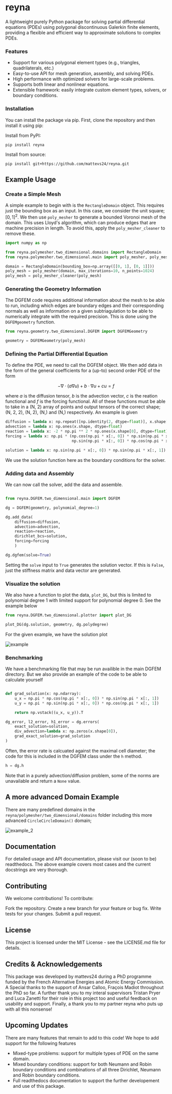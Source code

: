 # reyna

A lightweight purely Python package for solving partial differential equations (PDEs) using polygonal discontinuous 
Galerkin finite elements, providing a flexible and efficient way to approximate solutions to complex PDEs.

### Features

- Support for various polygonal element types (e.g., triangles, quadrilaterals, etc.)
- Easy-to-use API for mesh generation, assembly, and solving PDEs.
- High performance with optimized solvers for large-scale problems.
- Supports both linear and nonlinear equations.
- Extensible framework: easily integrate custom element types, solvers, or boundary conditions.

### Installation

You can install the package via pip. First, clone the repository and then install it using pip:

Install from PyPI:

```shell
pip install reyna
```

Install from source:

```shell
pip install git+https://github.com/mattevs24/reyna.git
```

## Example Usage

### Create a Simple Mesh

A simple example to begin with is the `RectangleDomain` object. This requires just the bounding
box as an input. In this case, we consider the unit square; $[0, 1]^2$. We then use `poly_mesher` 
to generate a bounded Voronoi mesh of the domain. This uses Lloyd's algorithm, which can produce
edges that are machine precision in length. To avoid this, apply the `poly_mesher_cleaner` to remove
these.

```python
import numpy as np

from reyna.polymesher.two_dimensional.domains import RectangleDomain
from reyna.polymesher.two_dimensional.main import poly_mesher, poly_mesher_cleaner

domain = RectangleDomain(bounding_box=np.array([[0, 1], [0, 1]]))
poly_mesh = poly_mesher(domain, max_iterations=10, n_points=1024)
poly_mesh = poly_mesher_cleaner(poly_mesh)
```

### Generating the Geometry Information

The DGFEM code requires additional information about the mesh to be able to run, including which edges
are boundary edges and their corresponding normals as well as information on a given subtriagulation to 
be able to numerically integrate with the required precision. This is done using the `DGFEMgeometry` function.

```python
from reyna.geometry.two_dimensional.DGFEM import DGFEMGeometry

geometry = DGFEMGeometry(poly_mesh)
```

### Defining the Partial Differential Equation

To define the PDE, we need to call the DGFEM object. We then add data in the form of the general
coefficients for a (up-to) second order PDE of the form

$$
-\nabla\cdot(a\nabla u) + b\cdot\nabla u + cu = f
$$

where $a$ is the diffusion tensor, $b$ is the advection vector, $c$ is the reation functional and
$f$ is the forcing functional. All of these functions must be able to take in a (N, 2) array of 
points and output tensors of the correct shape; (N, 2, 2), (N, 2), (N,) and (N,) respectively. An 
example is given

```python
diffusion = lambda x: np.repeat([np.identity(2, dtype=float)], x.shape[0], axis=0)
advection = lambda x: np.ones(x.shape, dtype=float)
reaction = lambda x: -2 * np.pi ** 2 * np.ones(x.shape[0], dtype=float)
forcing = lambda x: np.pi * (np.cos(np.pi * x[:, 0]) * np.sin(np.pi * x[:, 1]) +
                             np.sin(np.pi * x[:, 0]) * np.cos(np.pi * x[:, 1]))

solution = lambda x: np.sin(np.pi * x[:, 0]) * np.sin(np.pi * x[:, 1])
```

We use the solution function here as the boundary conditions for the solver.

### Adding data and Assembly

We can now call the solver, add the data and assemble.

```python

from reyna.DGFEM.two_dimensional.main import DGFEM

dg = DGFEM(geometry, polynomial_degree=1)

dg.add_data(
    diffusion=diffusion,
    advection=advection,
    reaction=reaction,
    dirichlet_bcs=solution,
    forcing=forcing
    )

dg.dgfem(solve=True)
```

Setting the `solve` input to `True` generates the solution vector. If this is `False`, just the
stiffness matrix and data vector are generated.

### Visualize the solution

We also have a function to plot the data, `plot_DG`, but this is limited to polynomial degree 1
with limited support for polynomial degree 0. See the example below

```python
from reyna.DGFEM.two_dimensional.plotter import plot_DG

plot_DG(dg.solution, geometry, dg.polydegree)
```

For the given example, we have the solution plot

![example](branding/diff_adv_reac.png)

### Benchmarking

We have a benchmarking file that may be run availible in the main DGFEM directory. But we also provide
an example of the code to be able to calculate yourself

```python

def grad_solution(x: np.ndarray):
    u_x = np.pi * np.cos(np.pi * x[:, 0]) * np.sin(np.pi * x[:, 1])
    u_y = np.pi * np.sin(np.pi * x[:, 0]) * np.cos(np.pi * x[:, 1])

    return np.vstack((u_x, u_y)).T

dg_error, l2_error, h1_error = dg.errors(
    exact_solution=solution,
    div_advection=lambda x: np.zeros(x.shape[0]),
    grad_exact_solution=grad_solution
)
```

Often, the error rate is calcuated against the maximal cell diameter; the code for this is included in
the DGFEM class under the `h` method.

```python
h = dg.h
```

Note that in a purely advection/diffusion problem, some of the norms are unavailable and return
a `None` value.

## A more advanced Domain Example

There are many predefined domains in the `reyna/polymesher/two_dimensional/domains` folder including this
more advanced `CircleCircleDomain()` domain;

![example_2](branding/circlecircle_example.png)

## Documentation

For detailed usage and API documentation, please visit our (soon to be) readthedocs. 
The above example covers most cases and the current docstrings are very thorough.

## Contributing

We welcome contributions! To contribute:

Fork the repository.
Create a new branch for your feature or bug fix.
Write tests for your changes.
Submit a pull request.

## License

This project is licensed under the MIT License - see the LICENSE.md file for details.

## Credits & Acknowledgements

This package was developed by mattevs24 during a PhD programme funded by the French Alternative Energies 
and Atomic Energy Commission. A Special thanks to the support of Ansar Calloo, Fraçois Madiot throughout
the PhD so far. A further thank you to my interal supervisors Tristan Pryer and Luca Zanetti for their role
in this project too and useful feedback on usability and support. Finally, a thank you to my partner
reyna who puts up with all this nonsense!

## Upcoming Updates

There are many features that remain to add to this code! We hope to add support for the following features

- Mixed-type problems: support for multiple types of PDE on the same domain.
- Mixed boundary conditions: support for both Neumann and Robin boundary conditions and combinations of all three Dirichlet, Neumann and Robin boundary conditions.
- Full readthedocs documentation to support the further developement and use of this package.